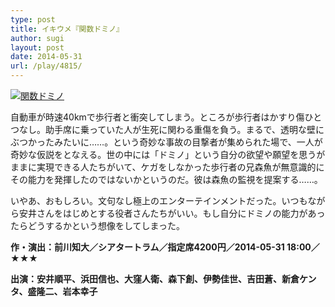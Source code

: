```yaml
---
type: post
title: イキウメ『関数ドミノ』
author: sugi
layout: post
date: 2014-05-31
url: /play/4815/
---
```

<a href="http://i2.wp.com/asharpminor.com/wp-content/uploads/2014/06/2014top.jpg" onclick="_gaq.push(['_trackEvent', 'outbound-article', 'http://asharpminor.com/wp-content/uploads/2014/06/2014top.jpg', '']);" ><img src="http://i2.wp.com/asharpminor.com/wp-content/uploads/2014/06/2014top.jpg?resize=212%2C300" alt="関数ドミノ" class="alignleft size-medium wp-image-4816" data-recalc-dims="1" /></a>

自動車が時速40kmで歩行者と衝突してしまう。ところが歩行者はかすり傷ひとつなし。助手席に乗っていた人が生死に関わる重傷を負う。まるで、透明な壁にぶつかったみたいに……。という奇妙な事故の目撃者が集められた場で、一人が奇妙な仮説をとなえる。世の中には「ドミノ」という自分の欲望や願望を思うがままに実現できる人たちがいて、ケガをしなかった歩行者の兄森魚が無意識的にその能力を発揮したのではないかというのだ。彼は森魚の監視を提案する……。

いやあ、おもしろい。文句なし極上のエンターテインメントだった。いつもながら安井さんをはじめとする役者さんたちがいい。もし自分にドミノの能力があったらどうするかという想像をしてしまった。

**作・演出：前川知大／シアタートラム／指定席4200円／2014-05-31 18:00／★★★**

**出演：安井順平、浜田信也、大窪人衛、森下創、伊勢佳世、吉田蒼、新倉ケンタ、盛隆二、岩本幸子**

